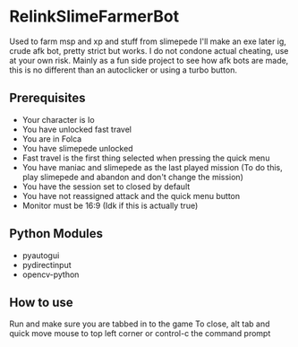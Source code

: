 # RelinkSlimeFarmerBot
Used to farm msp and xp and stuff from slimepede
I'll make an exe later ig, crude afk bot, pretty strict but works.
I do not condone actual cheating, use at your own risk. Mainly as a fun side project to see how afk bots are made, this is no different than an autoclicker or using a turbo button. 
## Prerequisites
- Your character is Io
- You have unlocked fast travel
- You are in Folca
- You have slimepede unlocked
- Fast travel is the first thing selected when pressing the quick menu
- You have maniac and slimepede as the last played mission (To do this, play slimepede and abandon and don't change the mission)
- You have the session set to closed by default
- You have not reassigned attack and the quick menu button
- Monitor must be 16:9 (Idk if this is actually true)

## Python Modules
- pyautogui
- pydirectinput
- opencv-python

## How to use
Run and make sure you are tabbed in to the game
To close, alt tab and quick move mouse to top left corner or control-c the command prompt


